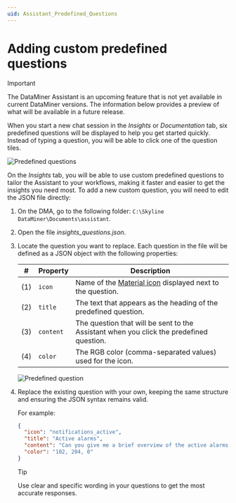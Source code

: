 ```yaml
---
uid: Assistant_Predefined_Questions
---
```


# Adding custom predefined questions

> [!IMPORTANT]
> The DataMiner Assistant is an upcoming feature that is not yet available in current DataMiner versions. The information below provides a preview of what will be available in a future release.

When you start a new chat session in the *Insights* or *Documentation* tab, six predefined questions will be displayed to help you get started quickly. Instead of typing a question, you will be able to click one of the question tiles.

![Predefined questions](~/dataminer/images/Assistant_PredefinedQuestions.gif)

On the *Insights* tab, you will be able to use custom predefined questions to tailor the Assistant to your workflows, making it faster and easier to get the insights you need most. To add a new custom question, you will need to edit the JSON file directly:

1. On the DMA, go to the following folder: `C:\Skyline DataMiner\Documents\assistant`.

1. Open the file *insights_questions.json*.

1. Locate the question you want to replace. Each question in the file will be defined as a JSON object with the following properties:

   | # | Property | Description |
   |:--:|--|--|
   | (1) | `icon` | Name of the [Material icon](https://fonts.google.com/icons) displayed next to the question. |
   | (2) | `title` | The text that appears as the heading of the predefined question. |
   | (3) | `content` | The question that will be sent to the Assistant when you click the predefined question. |
   | (4) | `color` | The RGB color (comma-separated values) used for the icon. |

   ![Predefined question](~/dataminer/images/Assistant_Predefined_Question.png)

1. Replace the existing question with your own, keeping the same structure and ensuring the JSON syntax remains valid.

   For example:

   ```json
   {
     "icon": "notifications_active",
     "title": "Active alarms",
     "content": "Can you give me a brief overview of the active alarms in my system?",
     "color": "102, 204, 0"
   }
   ```

   > [!TIP]
   > Use clear and specific wording in your questions to get the most accurate responses.
